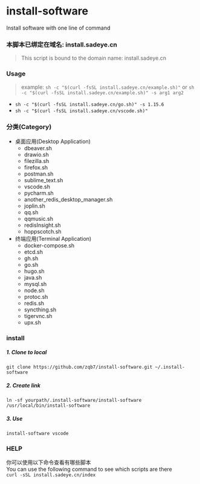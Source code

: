 # install-software
Install software with one line of command



### 本脚本已绑定在域名: install.sadeye.cn
> This script is bound to the domain name: install.sadeye.cn

### Usage
> example: `sh -c "$(curl -fsSL install.sadeye.cn/example.sh)"` or `sh -c "$(curl -fsSL install.sadeye.cn/example.sh)" -s arg1 arg2`
- `sh -c "$(curl -fsSL install.sadeye.cn/go.sh)" -s 1.15.6`
- `sh -c "$(curl -fsSL install.sadeye.cn/vscode.sh)"`

### 分类(Category)
+ 桌面应用(Desktop Application)
    - dbeaver.sh
    - drawio.sh
    - filezilla.sh
    - firefox.sh
    - postman.sh
    - sublime_text.sh
    - vscode.sh
    - pycharm.sh
    - another_redis_desktop_manager.sh
    - joplin.sh
    - qq.sh
    - qqmusic.sh
    - redisInsight.sh
    - hoppscotch.sh
+ 终端应用(Terminal Application)
    - docker-compose.sh
    - etcd.sh
    - gh.sh
    - go.sh
    - hugo.sh
    - java.sh
    - mysql.sh
    - node.sh
    - protoc.sh
    - redis.sh
    - syncthing.sh
    - tigervnc.sh
    - upx.sh

### install
##### 1. Clone to local
`git clone https://github.com/zqb7/install-software.git ~/.install-software`
##### 2. Create link
`ln -sf yourpath/.install-software/install-software  /usr/local/bin/install-software`
##### 3. Use
`install-software vscode`

### HELP
你可以使用以下命令查看有哪些脚本  
You can use the following command to see which scripts are there  
`curl -sSL install.sadeye.cn/index`
